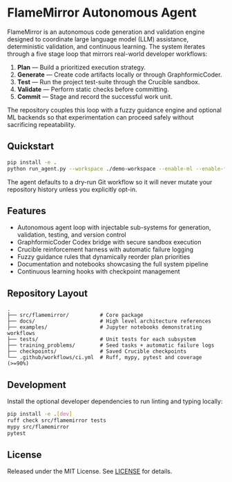 # FlameMirror Autonomous Agent

FlameMirror is an autonomous code generation and validation engine designed to
coordinate large language model (LLM) assistance, deterministic validation, and
continuous learning. The system iterates through a five stage loop that mirrors
real-world developer workflows:

1. **Plan** — Build a prioritized execution strategy.
2. **Generate** — Create code artifacts locally or through GraphformicCoder.
3. **Test** — Run the project test-suite through the Crucible sandbox.
4. **Validate** — Perform static checks before committing.
5. **Commit** — Stage and record the successful work unit.

The repository couples this loop with a fuzzy guidance engine and optional ML
backends so that experimentation can proceed safely without sacrificing
repeatability.

## Quickstart

```bash
pip install -e .
python run_agent.py --workspace ./demo-workspace --enable-ml --enable-fuzzy
```

The agent defaults to a dry-run Git workflow so it will never mutate your
repository history unless you explicitly opt-in.

## Features

- Autonomous agent loop with injectable sub-systems for generation, validation,
  testing, and version control
- GraphformicCoder Codex bridge with secure sandbox execution
- Crucible reinforcement harness with automatic failure logging
- Fuzzy guidance rules that dynamically reorder plan priorities
- Documentation and notebooks showcasing the full system pipeline
- Continuous learning hooks with checkpoint management

## Repository Layout

```
.
├── src/flamemirror/          # Core package
├── docs/                     # High level architecture references
├── examples/                 # Jupyter notebooks demonstrating workflows
├── tests/                    # Unit tests for each subsystem
├── training_problems/        # Seed tasks + automatic failure logs
├── checkpoints/              # Saved Crucible checkpoints
└── .github/workflows/ci.yml  # Ruff, mypy, pytest and coverage (>=90%)
```

## Development

Install the optional developer dependencies to run linting and typing locally:

```bash
pip install -e .[dev]
ruff check src/flamemirror tests
mypy src/flamemirror
pytest
```

## License

Released under the MIT License. See [LICENSE](LICENSE) for details.
